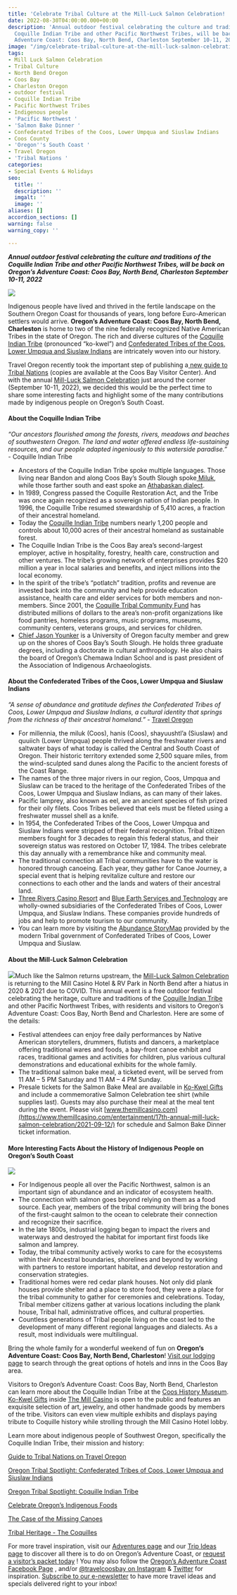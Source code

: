 ```yaml
---
title: 'Celebrate Tribal Culture at the Mill-Luck Salmon Celebration! '
date: 2022-08-30T04:00:00.000+00:00
description: 'Annual outdoor festival celebrating the culture and traditions of the
  Coquille Indian Tribe and other Pacific Northwest Tribes, will be back on Oregon’s
  Adventure Coast: Coos Bay, North Bend, Charleston September 10-11, 2022'
image: "/img/celebrate-tribal-culture-at-the-mill-luck-salmon-celebration-blog-695x322-jpg.jpg"
tags:
- Mill Luck Salmon Celebration
- Tribal Culture
- North Bend Oregon
- Coos Bay
- Charleston Oregon
- outdoor festival
- Coquille Indian Tribe
- Pacific Northwest Tribes
- Indigenous people
- 'Pacific Northwest '
- 'Salmon Bake Dinner '
- Confederated Tribes of the Coos, Lower Umpqua and Siuslaw Indians
- Coos County
- 'Oregon''s South Coast '
- Travel Oregon
- 'Tribal Nations '
categories:
- Special Events & Holidays
seo:
  title: ''
  description: ''
  imgalt: ''
  image: ''
aliases: []
accordion_sections: []
warning: false
warning_copy: ''

---
```

**_Annual outdoor festival celebrating the culture and traditions of the Coquille Indian Tribe and other Pacific Northwest Tribes, will be back on Oregon’s Adventure Coast: Coos Bay, North Bend, Charleston September 10-11, 2022_**

![](/img/our-area-coquilles.jpg)

Indigenous people have lived and thrived in the fertile landscape on the Southern Oregon Coast for thousands of years, long before Euro-American settlers would arrive. **Oregon’s Adventure Coast: Coos Bay, North Bend, Charleston** is home to two of the nine federally recognized Native American Tribes in the state of Oregon. The rich and diverse cultures of the [Coquille Indian Tribe](https://www.oregonsadventurecoast.com/tribal-heritage-coquilles/) (pronounced “ko-kwel”) and [Confederated Tribes of the Coos, Lower Umpqua and Siuslaw Indians](https://ctclusi.org/) are intricately woven into our history.

Travel Oregon recently took the important step of publishing a[ new guide to Tribal Nations](https://issuu.com/traveloregon2019/docs/travelguidetooregonindiancountry) (copies are available at the Coos Bay Visitor Center). And with the annual [Mill-Luck Salmon Celebration](https://www.oregonsadventurecoast.com/event/mill-luck-salmon-celebration/) just around the corner (September 10-11, 2022), we decided this would be the perfect time to share some interesting facts and highlight some of the many contributions made by indigenous people on Oregon’s South Coast.

#### **About the Coquille Indian Tribe**

_“Our ancestors flourished among the forests, rivers, meadows and beaches of southwestern Oregon. The land and water offered endless life-sustaining resources, and our people adapted ingeniously to this waterside paradise.”_ - Coquille Indian Tribe

* Ancestors of the Coquille Indian Tribe spoke multiple languages. Those living near Bandon and along Coos Bay’s South Slough spoke[ Miluk](https://en.wikipedia.org/wiki/Miluk_language), while those farther south and east spoke an [Athabaskan dialect](https://en.wikipedia.org/wiki/Athabaskan_languages#).
* In 1989, Congress passed the Coquille Restoration Act, and the Tribe was once again recognized as a sovereign nation of Indian people. In 1996, the Coquille Tribe resumed stewardship of 5,410 acres, a fraction of their ancestral homeland.
* Today the [Coquille Indian Tribe](http://www.coquilletribe.org) numbers nearly 1,200 people and controls about 10,000 acres of their ancestral homeland as sustainable forest.
* The Coquille Indian Tribe is the Coos Bay area’s second-largest employer, active in hospitality, forestry, health care, construction and other ventures. The tribe’s growing network of enterprises provides $20 million a year in local salaries and benefits, and inject millions into the local economy.
* In the spirit of the tribe’s “potlatch” tradition, profits and revenue are invested back into the community and help provide education assistance, health care and elder services for both members and non-members. Since 2001, the [Coquille Tribal Community Fund](https://www.coquilletribe.org/?page_id=2489) has distributed millions of dollars to the area’s non-profit organizations like food pantries, homeless programs, music programs, museums, community centers, veterans groups, and services for children.
* [Chief Jason Younker](https://kcby.com/news/local/chief-jason-younker-announced-as-new-chief-of-coquille-indian-tribe) is a University of Oregon faculty member and grew up on the shores of Coos Bay’s South Slough. He holds three graduate degrees, including a doctorate in cultural anthropology. He also chairs the board of Oregon’s Chemawa Indian School and is past president of the Association of Indigenous Archaeologists.

#### **About the Confederated Tribes of the Coos, Lower Umpqua and Siuslaw Indians**

_“A sense of abundance and gratitude defines the Confederated Tribes of Coos, Lower Umpqua and Siuslaw Indians, a cultural identity that springs from the richness of their ancestral homeland.”_ - [Travel Oregon](https://traveloregon.com/places-to-go/tribal-nations/confederated-tribes-of-coos-lower-umpqua-and-siuslaw-indians/)

* For millennia, the miluk (Coos), hanis (Coos), shayuushtl’a (Siuslaw) and quuiich (Lower Umpqua) people thrived along the freshwater rivers and saltwater bays of what today is called the Central and South Coast of Oregon. Their historic territory extended some 2,500 square miles, from the wind-sculpted sand dunes along the Pacific to the ancient forests of the Coast Range.
* The names of the three major rivers in our region, Coos, Umpqua and Siuslaw can be traced to the heritage of the Confederated Tribes of the Coos, Lower Umpqua and Siuslaw Indians, as can many of their lakes.
* Pacific lamprey, also known as eel, are an ancient species of fish prized for their oily filets. Coos Tribes believed that eels must be fileted using a freshwater mussel shell as a knife.
* In 1954, the Confederated Tribes of the Coos, Lower Umpqua and Siuslaw Indians were stripped of their federal recognition. Tribal citizen members fought for 3 decades to regain this federal status, and their sovereign status was restored on October 17, 1984. The tribes celebrate this day annually with a remembrance hike and community meal.
* The traditional connection all Tribal communities have to the water is honored through canoeing. Each year, they gather for Canoe Journey, a special event that is helping revitalize culture and restore our connections to each other and the lands and waters of their ancestral land.
* [Three Rivers Casino Resort](https://www.threeriverscasino.com/coos-bay-casino) and [Blue Earth Services and Technology](https://ctclusi.org/blue-earth-services-technology/) are wholly-owned subsidiaries of the Confederated Tribes of Coos, Lower Umpqua, and Siuslaw Indians. These companies provide hundreds of jobs and help to promote tourism to our community.
* You can learn more by visiting the [Abundance StoryMap](https://clusi.maps.arcgis.com/apps/Cascade/index.html?appid=27e3174e06514e55b45d7a0cef5a59f9) provided by the modern Tribal government of Confederated Tribes of Coos, Lower Umpqua and Siuslaw.

#### **About the Mill-Luck Salmon Celebration**

![](/img/mill-luck-salmon-celebration-returnsblog-695x322-jpg.png)Much like the Salmon returns upstream, the [Mill-Luck Salmon Celebration](https://www.oregonsadventurecoast.com/event/mill-luck-salmon-celebration/) is returning to the Mill Casino Hotel & RV Park in North Bend after a hiatus in 2020 & 2021 due to COVID. This annual event is a free outdoor festival celebrating the heritage, culture and traditions of the [Coquille Indian Tribe](https://www.coquilletribe.org/) and other Pacific Northwest Tribes, with residents and visitors to Oregon’s Adventure Coast: Coos Bay, North Bend and Charleston. Here are some of the details:

* Festival attendees can enjoy free daily performances by Native American storytellers, drummers, flutists and dancers, a marketplace offering traditional wares and foods, a bay-front canoe exhibit and races, traditional games and activities for children, plus various cultural demonstrations and educational exhibits for the whole family.
* The traditional salmon bake meal, a ticketed event, will be served from 11 AM – 5 PM Saturday and 11 AM – 4 PM Sunday.
* Presale tickets for the Salmon Bake Meal are available in [Ko-Kwel Gifts](https://www.themillcasino.com/accommodations/ko-kwel-gifts/) and include a commemorative Salmon Celebration tee shirt (while supplies last). Guests may also purchase their meal at the meal tent during the event. Please visit [www.themillcasino.com](https://www.themillcasino.com/entertainment/17th-annual-mill-luck-salmon-celebration/2021-09-12/) for schedule and Salmon Bake Dinner ticket information.

#### **More Interesting Facts About the History of Indigenous People on Oregon’s South Coast**

![](/img/salmon-celebration-medium.jpg)

* For Indigenous people all over the Pacific Northwest, salmon is an important sign of abundance and an indicator of ecosystem health.
* The connection with salmon goes beyond relying on them as a food source. Each year, members of the tribal community will bring the bones of the first-caught salmon to the ocean to celebrate their connection and recognize their sacrifice.
* In the late 1800s, industrial logging began to impact the rivers and waterways and destroyed the habitat for important first foods like salmon and lamprey.
* Today, the tribal community actively works to care for the ecosystems within their Ancestral boundaries, shorelines and beyond by working with partners to restore important habitat, and develop restoration and conservation strategies.
* Traditional homes were red cedar plank houses. Not only did plank houses provide shelter and a place to store food, they were a place for the tribal community to gather for ceremonies and celebrations. Today, Tribal member citizens gather at various locations including the plank house, Tribal hall, administrative offices, and cultural properties.
* Countless generations of Tribal people living on the coast led to the development of many different regional languages and dialects. As a result, most individuals were multilingual.

Bring the whole family for a wonderful weekend of fun on **Oregon’s Adventure Coast: Coos Bay, North Bend, Charleston**! [Visit our lodging page](https://www.oregonsadventurecoast.com/lodging/) to search through the great options of hotels and inns in the Coos Bay area.

Visitors to Oregon’s Adventure Coast: Coos Bay, North Bend, Charleston can learn more about the Coquille Indian Tribe at the [Coos History Museum](https://cooshistory.org/). [Ko-Kwel Gifts](https://www.themillcasino.com/accommodations/ko-kwel-gifts/) inside [The Mill Casino](https://www.themillcasino.com/) is open to the public and features an exquisite selection of art, jewelry, and other handmade goods by members of the tribe. Visitors can even view multiple exhibits and displays paying tribute to Coquille history while strolling through the Mill Casino Hotel lobby.

Learn more about indigenous people of Southwest Oregon, specifically the Coquille Indian Tribe, their mission and history:

[Guide to Tribal Nations on Travel Oregon](https://traveloregon.com/places-to-go/tribal-nations/)

[Oregon Tribal Spotlight: Confederated Tribes of Coos, Lower Umpqua and Siuslaw Indians](https://traveloregon.com/places-to-go/tribal-nations/confederated-tribes-of-coos-lower-umpqua-and-siuslaw-indians/)

[Oregon Tribal Spotlight: Coquille Indian Tribe](https://traveloregon.com/things-to-do/culture-history/oregon-tribal-spotlight-coquille-indian-tribe/)

[Celebrate Oregon’s Indigenous Foods](https://traveloregon.com/things-to-do/culture-history/celebrate-oregons-indigenous-foods/)

[The Case of the Missing Canoes](https://traveloregon.com/things-to-do/attractions/art-galleries-studios/the-case-of-the-missing-canoes/)

[Tribal Heritage - The Coquilles](https://www.oregonsadventurecoast.com/tribal-heritage-coquilles/)

For more travel inspiration, visit our [Adventures page](https://www.oregonsadventurecoast.com/adventures) and our [Trip Ideas page](https://www.oregonsadventurecoast.com/tripideas) to discover all there is to do on Oregon’s Adventure Coast, or [request a visitor’s packet today](https://www.oregonsadventurecoast.com/contact/#contactform) ! You may also follow the [Oregon’s Adventure Coast Facebook Page](https://www.facebook.com/OregonsAdventureCoast/) , and/or [@travelcoosbay on Instagram](https://www.instagram.com/travelcoosbay/?hl=en) & [Twitter](https://twitter.com/travelcoosbay?lang=en) for inspiration. [Subscribe to our e-newsletter](http://eepurl.com/dhUxmX) to have more travel ideas and specials delivered right to your inbox!